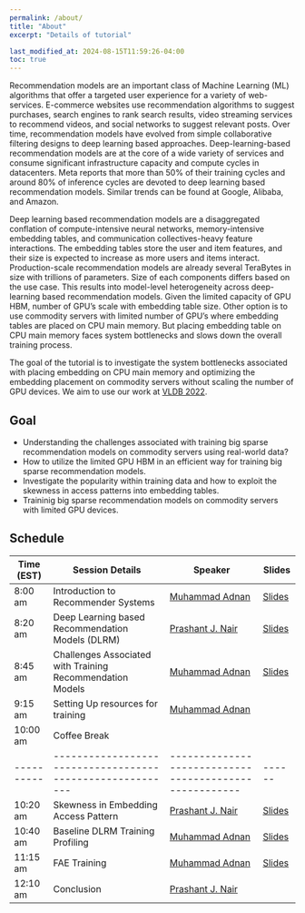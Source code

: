 ```yaml
---
permalink: /about/
title: "About"
excerpt: "Details of tutorial"

last_modified_at: 2024-08-15T11:59:26-04:00
toc: true
---
```


Recommendation models are an important class of Machine Learning (ML) algorithms that offer a targeted user experience for a variety of web-services. E-commerce websites use recommendation algorithms to suggest purchases, search engines to rank search results, video streaming services to recommend videos, and social networks to suggest relevant posts. Over time, recommendation models have evolved from simple collaborative filtering designs to deep learning based approaches. Deep-learning-based recommendation models are at the core of a wide variety of services and consume significant infrastructure capacity and compute cycles in datacenters. Meta reports that more than 50% of their training cycles and around 80% of inference cycles are devoted to deep learning based recommendation models. Similar trends can be found at Google, Alibaba, and Amazon.

Deep learning based recommendation models are a disaggregated conflation of compute-intensive neural networks, memory-intensive embedding tables, and communication collectives-heavy feature interactions. The embedding tables store the user and item features, and their size is expected to increase as more users and items interact. Production-scale recommendation models are already several TeraBytes in size with trillions of parameters. Size of each components differs based on the use case. This results into model-level heterogeneity across deep-learning based recommendation models. Given the limited capacity of GPU HBM, number of GPU’s scale with embedding table size. Other option is to use commodity servers with limited number of GPU’s where embedding tables are placed on CPU main memory. But placing embedding table on CPU main memory faces system bottlenecks and slows down the overall training process.

The goal of the tutorial is to investigate the system bottlenecks associated with placing embedding on CPU main memory and optimizing the embedding placement on commodity servers without scaling the number of GPU devices. We aim to use our work at [VLDB 2022](https://dl.acm.org/doi/10.14778/3485450.3485462).


## Goal

- Understanding the challenges associated with training big sparse recommendation models on commodity servers using real-world data?
- How to utilize the limited GPU HBM in an efficient way for training big sparse recommendation models.
- Investigate the popularity within training data and how to exploit the skewness in access patterns into embedding tables.
- Traininig big sparse recommendation models on commodity servers with limited GPU devices.

## Schedule

| Time (EST) | Session Details                                           | Speaker                                                | Slides |
| -----------| --------------------------------------------------------- | ------------------------------------------------------ | ------ |
| 8:00 am    | Introduction to Recommender Systems                       | [Muhammad Adnan](http://people.ece.ubc.ca/adnan/) |  [Slides](https://drive.google.com/file/d/1jzYnnl6GFzDxlHz9p146UzJDlEciciTO/view?usp=sharing)      |
| 8:20 am    | Deep Learning based Recommendation Models (DLRM)          | [Prashant J. Nair](https://prashantnair.bitbucket.io/)      |   [Slides](https://drive.google.com/file/d/1RI4pWZo8oejQMrCBJoPHPsir1F2jodH9/view?usp=sharing)     |
| 8:45 am    | Challenges Associated with Training Recommendation Models | [Muhammad Adnan](http://people.ece.ubc.ca/adnan/)      |   [Slides](https://drive.google.com/file/d/11oEt-CQpKaycQWOaY1f8Z-GO5QYR2loy/view?usp=sharing)     |
| 9:15 am    | Setting Up resources for training                         | [Muhammad Adnan](http://people.ece.ubc.ca/adnan/)      |        |
| 10:00 am   | Coffee Break                                              |                                                        |        |
| ---------- | --------------------------------------------------------- | ------------------------------------------------------ | ------ |
| 10:20 am   | Skewness in Embedding Access Pattern                      | [Prashant J. Nair](https://prashantnair.bitbucket.io/) |    [Slides](https://drive.google.com/file/d/1XCXuto7UNOfZP61J4-pfhKme0L88UBYB/view?usp=sharing)    |
| 10:40 am   | Baseline DLRM Training Profiling                          | [Muhammad Adnan](http://people.ece.ubc.ca/adnan/)      |   [Slides](https://drive.google.com/file/d/1nO8TZboasRyZMvmx7-0UcQR1Wz8UNcX8/view?usp=sharing)     |
| 11:15 am   | FAE Training                                              | [Muhammad Adnan](http://people.ece.ubc.ca/adnan/)      |   [Slides](https://drive.google.com/file/d/1iPiBZREfml_WaDqQEo1TIstD6FDYImHD/view?usp=sharing)     |
| 12:10 am   | Conclusion                                                | [Prashant J. Nair](https://prashantnair.bitbucket.io/) |        |